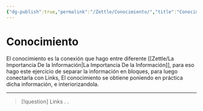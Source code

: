 ```yaml
---
{"dg-publish":true,"permalink":"/Zettle/Conocimiento/","title":"Conocimiento","updated":"2023-11-20T19:33:38.154-05:00"}
---
```



# Conocimiento

El conocimiento es la conexión que hago entre diferente [[Zettle/La Importancia De la Información\|La Importancia De la Información]], para eso hago este ejercicio de separar la información en bloques, para luego conectarla con Links, El conocimiento se obtiene poniendo en práctica dicha información, e interiorizandola.

- - - 
> [!question] Links
> .
> .
